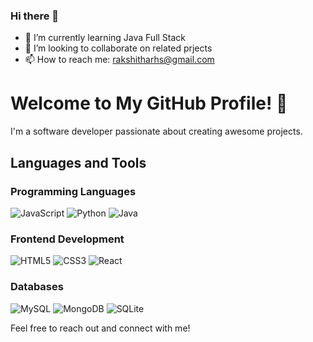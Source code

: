 ### Hi there 👋

- 🌱 I’m currently learning Java Full Stack
- 👯 I’m looking to collaborate on related prjects
- 📫 How to reach me: rakshitharhs@gmail.com 


# Welcome to My GitHub Profile! 👋

I'm a software developer passionate about creating awesome projects.

## Languages and Tools

### Programming Languages
![JavaScript](https://img.shields.io/badge/-JavaScript-black?style=flat&logo=javascript)
![Python](https://img.shields.io/badge/-Python-black?style=flat&logo=python)
![Java](https://img.shields.io/badge/-Java-black?style=flat&logo=java)

### Frontend Development
![HTML5](https://img.shields.io/badge/-HTML5-black?style=flat&logo=html5)
![CSS3](https://img.shields.io/badge/-CSS3-black?style=flat&logo=css3)
![React](https://img.shields.io/badge/-React-black?style=flat&logo=react)

### Databases
![MySQL](https://img.shields.io/badge/-MySQL-black?style=flat&logo=mysql)
![MongoDB](https://img.shields.io/badge/-MongoDB-black?style=flat&logo=mongodb)
![SQLite](https://img.shields.io/badge/-SQLite-black?style=flat&logo=sqlite)


Feel free to reach out and connect with me!
